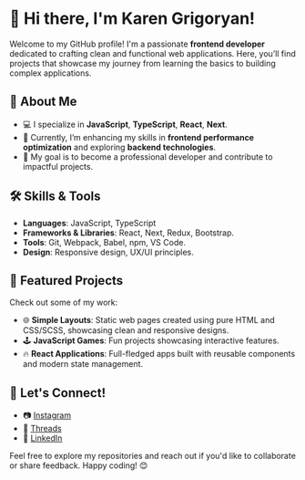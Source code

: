 # 👋 Hi there, I'm Karen Grigoryan!

Welcome to my GitHub profile! I'm a passionate **frontend developer** dedicated to crafting clean and functional web applications. Here, you’ll find projects that showcase my journey from learning the basics to building complex applications.

## 🚀 About Me
- 💻 I specialize in **JavaScript**, **TypeScript**, **React**, **Next**.
- 🌱 Currently, I’m enhancing my skills in **frontend performance optimization** and exploring **backend technologies**.
- 🎯 My goal is to become a professional developer and contribute to impactful projects.

## 🛠️ Skills & Tools
- **Languages**: JavaScript, TypeScript
- **Frameworks & Libraries**: React, Next, Redux, Bootstrap.
- **Tools**: Git, Webpack, Babel, npm, VS Code.
- **Design**: Responsive design, UX/UI principles.

## 📂 Featured Projects
Check out some of my work:
- 🌐 **Simple Layouts**: Static web pages created using pure HTML and CSS/SCSS, showcasing clean and responsive designs.
- 🕹️ **JavaScript Games**: Fun projects showcasing interactive features.
- 🔥 **React Applications**: Full-fledged apps built with reusable components and modern state management.

## 🌟 Let's Connect!
- 📷 [Instagram](https://www.instagram.com/grigoryan0326)  
- 💭 [Threads](https://www.threads.net/@grigoryan0326)  
- 💼 [LinkedIn](https://www.linkedin.com/in/grigoryan0326)  

Feel free to explore my repositories and reach out if you'd like to collaborate or share feedback. Happy coding! 😊
